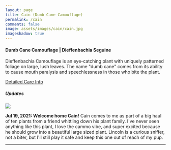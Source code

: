 ```yaml
---
layout: page
title: Cain (Dumb Cane Camouflage)
permalink: /cain
comments: false
image: assets/images/cain/cain.jpg
imageshadow: true
---
```


#### Dumb Cane Camouflage | Dieffenbachia Seguine

Dieffenbachia Camouflage is an eye-catching plant with uniquely patterned foliage on large, lush leaves. The name "dumb cane" comes from its ability to cause mouth paralysis and speechlessness in those who bite the plant.

[Detailed Care Info](care#dieffenbachia)

##### Updates

<img class="figure-img" src="{{site.baseurl}}/assets/images/cain/cain-jul21-21.jpg">

**Jul 19, 2021: Welcome home Cain!** Cain comes to me as part of a big haul of ten plants from a friend whittling down his plant family. I've never seen anything like this plant, I love the cammo vibe, and super excited because he should grow into a beautiful large sized plant. Lincoln is a curious sniffer, not a biter, but I'll still play it safe and keep this one out of reach of my pup.

<hr/>